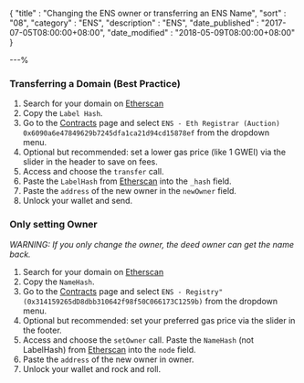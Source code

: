 {
"title"       : "Changing the ENS owner or transferring an ENS Name",
"sort"        : "08",
"category"    : "ENS",
"description" : "ENS",
"date_published" : "2017-07-05T08:00:00+08:00",
"date_modified"  : "2018-05-09T08:00:00+08:00"
}

---%

### Transferring a Domain (Best Practice)

1.  Search for your domain on [Etherscan](https://etherscan.io/enslookup?q=yourname.eth)
2.  Copy the `Label Hash`.
1.  Go to the [Contracts](https://mycrypto.com/contracts/interact) page and select `ENS - Eth Registrar (Auction) 0x6090a6e47849629b7245dfa1ca21d94cd15878ef` from the dropdown menu. 
4.  Optional but recommended: set a lower gas price (like 1 GWEI) via the slider in the header to save on fees.
5.  Access and choose the `transfer` call.
6.  Paste the `LabelHash` from [Etherscan](https://etherscan.io/) into the `_hash` field.
7.  Paste the `address` of the new owner in the `newOwner` field. 
7.  Unlock your wallet and send.

### Only setting Owner

*WARNING: If you only change the owner, the deed owner can get the name back.*

1.  Search for your domain on [Etherscan](https://etherscan.io/enslookup?q=yourname.eth)
2.  Copy the `NameHash`.
3.  Go to the [Contracts](https://mycrypto.com/contracts/interact) page and select `ENS - Registry" (0x314159265dD8dbb310642f98f50C066173C1259b)` from the dropdown menu. 
4.  Optional but recommended: set your preferred gas price via the slider in the footer.
5.  Access and choose the `setOwner` call. Paste the `NameHash` (not LabelHash) from [Etherscan](https://etherscan.io/) into the `node` field.
6.  Paste the `address` of the new owner in owner. 
7.  Unlock your wallet and rock and roll.
